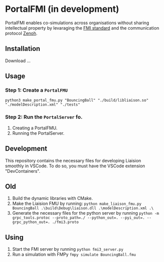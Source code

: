 # PortalFMI (in development)

PortalFMI enables co-simulations across organisations without sharing intellectual property by levaraging the [FMI standard](https://www.fmi-standard.org) and the communication protocol [Zenoh](https://zenoh.io). 


## Installation

Download ...

## Usage

### Step 1: Create a `PortalFMU`

`python3 make_portal_fmu.py "BouncingBall" "./build/libliaison.so" "./modelDescription.xml" "./tests"`


### Step 2: Run the `PortalServer` fo.
1. Creating a PortalFMU.
2. Running the PortalServer. 

## Development

This repository contains the necessary files for developing Liaision smoothly in VSCode. To do so, you must have the VSCode extension "DevContainers". 

## Old 

1. Build the dynamic libraries with CMake.
2. Make the Liaision FMU by running: `python make_liaison_fmu.py BouncingBall .\build\Debug\liaison.dll .\modelDescription.xml .\`
3. Generate the necessary files for the python server by running `python -m grpc_tools.protoc --proto_path=./ --python_out=. --pyi_out=. --grpc_python_out=. ./fmi3.proto`

## Using
1. Start the FMI server by running `python fmi3_server.py`
2. Run a simulation with FMPy `fmpy simulate BouncingBall.fmu`



